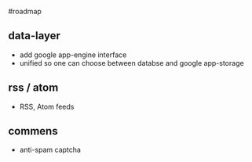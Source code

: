 #roadmap

## data-layer
 * add google app-engine interface
 * unified so one can choose between databse and google app-storage
  
## rss / atom
 * RSS, Atom feeds

## commens
 * anti-spam captcha
  